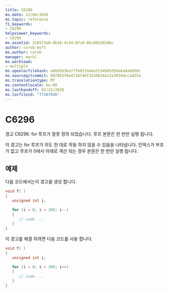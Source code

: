 ```yaml
---
title: C6296
ms.date: 11/04/2016
ms.topic: reference
f1_keywords:
- C6296
helpviewer_keywords:
- C6296
ms.assetid: 226573e0-db18-4c44-8fc6-0bc09d1028bc
author: corob-msft
ms.author: corob
manager: markl
ms.workload:
- multiple
ms.openlocfilehash: e86b5b3be77fb9219dee2534b05d5de6a4a6050c
ms.sourcegitcommit: 68f893f6e472df46f323db34a13a7034dccad25a
ms.translationtype: MT
ms.contentlocale: ko-KR
ms.lasthandoff: 02/15/2020
ms.locfileid: "77267036"
---
```

# <a name="c6296"></a>C6296
경고 C6296: for 루프가 잘못 정의 되었습니다. 루프 본문은 한 번만 실행 됩니다.

 이 경고는 for 루프가 의도 한 대로 작동 하지 않을 수 있음을 나타냅니다. 인덱스가 부호가 없고 루프가 0에서 아래로 계산 되는 경우 본문은 한 번만 실행 됩니다.

## <a name="example"></a>예제
 다음 코드에서는이 경고를 생성 합니다.

```cpp
void f( )
{
   unsigned int i;

   for (i = 0; i < 100; i--)
   {
      // code ...
   }
}
```

 이 경고를 해결 하려면 다음 코드를 사용 합니다.

```cpp
void f( )
{
   unsigned int i;

   for (i = 0; i < 100; i++)
   {
      // code ...
   }
}
```
